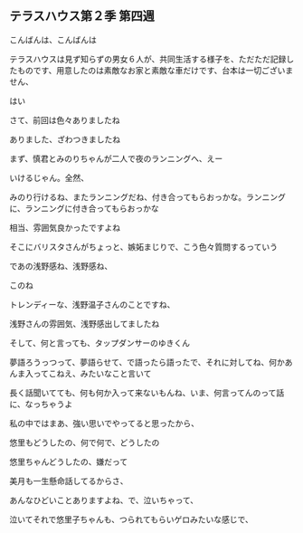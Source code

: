 <h2>テラスハウス第２季 第四週</h2>

こんばんは、こんばんは

テラスハウスは見ず知らずの男女６人が、共同生活する様子を、ただただ記録したものです、用意したのは素敵なお家と素敵な車だけです、台本は一切ございません、

はい

さて、前回は色々ありましたね

ありました、ざわつきましたね

まず、慎君とみのりちゃんが二人で夜のランニングへ、えー

いけるじゃん。全然、

みのり行けるね、またランニングだね、付き合ってもらおっかな。ランニングに、ランニングに付き合ってもらおっかな

相当、雰囲気良かったですよね

そこにバリスタさんがちょっと、嫉妬まじりで、こう色々質問するっていう

であの浅野感ね、浅野感ね、

このね

トレンディーな、浅野温子さんのことですね、

浅野さんの雰囲気、浅野感出してましたね

そして、何と言っても、タップダンサーのゆきくん

夢語ろうっつって、夢語らせて、で語ったら語ったで、それに対してね、何かあんま入ってこねえ、みたいなこと言いて

長く話聞いてても、何も何か入って来ないもんね、いま、何言ってんのって話に、なっちゃうよ

私の中ではまあ、強い思いでやってると思ったから、

悠里もどうしたの、何で何で、どうしたの

悠里ちゃんどうしたの、嫌だって

美月も一生懸命話してるからさ、

あんなひどいことありますよね、で、泣いちゃって、

泣いてそれで悠里子ちゃんも、つられてもらいゲロみたいな感じで、
